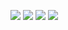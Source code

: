 ![]('./src/public/login.png')
![]('./src/public/signup.png')
![]('./src/public/posts.png')
![]('./src/public/post_nousername.png')
